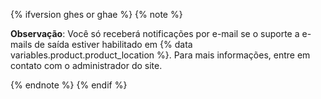 {% ifversion ghes or ghae %}
{% note %}

**Observação**: Você só receberá notificações por e-mail se o suporte a e-mails de saída estiver habilitado em {% data variables.product.product_location %}. Para mais informações, entre em contato com o administrador do site.

{% endnote %}
{% endif %}
